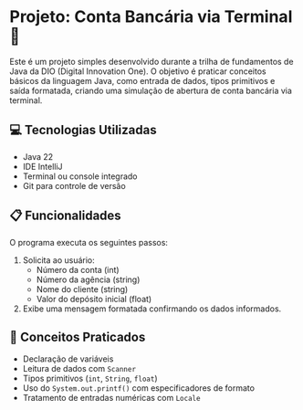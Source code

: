 # Projeto: Conta Bancária via Terminal 🚀

Este é um projeto simples desenvolvido durante a trilha de fundamentos de Java da DIO (Digital Innovation One). O objetivo é praticar conceitos básicos da linguagem Java, como entrada de dados, tipos primitivos e saída formatada, criando uma simulação de abertura de conta bancária via terminal.

## 💻 Tecnologias Utilizadas

- Java 22
- IDE IntelliJ
- Terminal ou console integrado
- Git para controle de versão

## 📋 Funcionalidades

O programa executa os seguintes passos:

1. Solicita ao usuário:
    - Número da conta (int)
    - Número da agência (string)
    - Nome do cliente (string)
    - Valor do depósito inicial (float)
2. Exibe uma mensagem formatada confirmando os dados informados.

## 🧠 Conceitos Praticados

- Declaração de variáveis
- Leitura de dados com `Scanner`
- Tipos primitivos (`int`, `String`, `float`)
- Uso do `System.out.printf()` com especificadores de formato
- Tratamento de entradas numéricas com `Locale`
